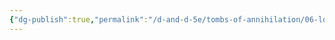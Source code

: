 ```yaml
---
{"dg-publish":true,"permalink":"/d-and-d-5e/tombs-of-annihilation/06-lore-and-observations/06-lore-and-observations/","hide":true,"noteIcon":"","created":"2025-07-15T04:50:14.727-05:00","updated":"2025-07-15T04:51:56.177-05:00"}
---
```


